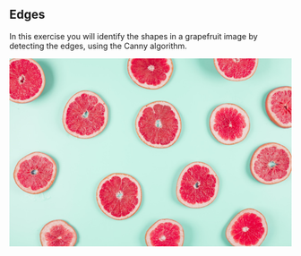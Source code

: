 ## Edges

In this exercise you will identify the shapes in a grapefruit image by detecting the edges, using the Canny algorithm.

![Grapefruits](../i/1.jpg)

<!-- Image preloaded as `grapefruit`. -->

<!-- The `color` module has already been preloaded for you. -->
<!-- 
### Instructions

- Import the canny edge detector from the feature module.

- Convert the image to grayscale, using the method from the color module used in previous chapters.

- Apply the canny edge detector to the `grapefruit` image.
 -->